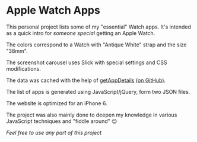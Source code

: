 # Apple Watch Apps

This personal project lists some of my "essential" Watch apps. It's intended as a quick intro for *someone special* getting an Apple Watch.

The colors correspond to a Watch with "Antique White" strap and the size "38mm".

The screenshot carousel uses Slick with special settings and CSS modifications.

The data was cached with the help of [getAppDetails](http://eampiart.github.io/getappdetails) [(on GitHub)](https://github.com/eampiart/getappdetails).

The list of apps is generated using JavaScript/jQuery, form two JSON files.

The website is optimized for an iPhone 6.

The project was also mainly done to deepen my knowledge in various JavaScript techniques and "fiddle around" 😉

*Feel free to use any part of this project*
